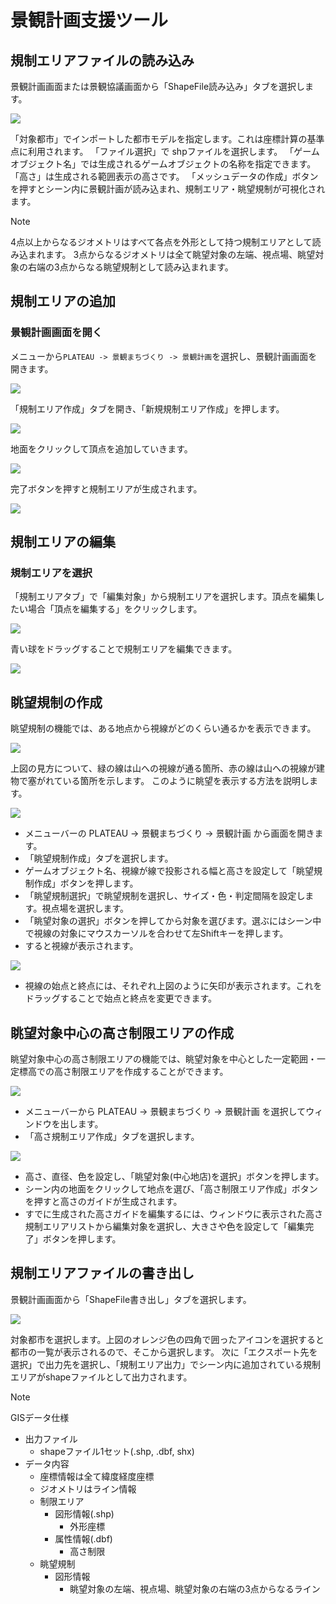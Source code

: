 # 景観計画支援ツール
## 規制エリアファイルの読み込み
景観計画画面または景観協議画面から「ShapeFile読み込み」タブを選択します。

![](..\resources\index\8f7de2f8-7d11-4c2d-abec-0eca60f81562.png)

「対象都市」でインポートした都市モデルを指定します。これは座標計算の基準点に利用されます。
「ファイル選択」で shpファイルを選択します。
「ゲームオブジェクト名」では生成されるゲームオブジェクトの名称を指定できます。
「高さ」は生成される範囲表示の高さです。
「メッシュデータの作成」ボタンを押すとシーン内に景観計画が読み込まれ、規制エリア・眺望規制が可視化されます。

> [!NOTE]  
> 4点以上からなるジオメトリはすべて各点を外形として持つ規制エリアとして読み込まれます。
> 3点からなるジオメトリは全て眺望対象の左端、視点場、眺望対象の右端の3点からなる眺望規制として読み込まれます。

## 規制エリアの追加
### 景観計画画面を開く
メニューから`PLATEAU -> 景観まちづくり -> 景観計画`を選択し、景観計画画面を開きます。

![](..\resources\landscapeDesign\landscapePlanningButton.png)

「規制エリア作成」タブを開き、「新規規制エリア作成」を押します。

![](..\resources\landscapeDesign\creationOfNewRestrictedArea.png)

地面をクリックして頂点を追加していきます。

![](..\resources\landscapeDesign\addingVertices.png)

完了ボタンを押すと規制エリアが生成されます。

![](..\resources\landscapeDesign\generationOfRegulatedAreas.pngv)

## 規制エリアの編集
### 規制エリアを選択
「規制エリアタブ」で「編集対象」から規制エリアを選択します。頂点を編集したい場合「頂点を編集する」をクリックします。

![](..\resources\landscapeDesign\editingVertices.png)

青い球をドラッグすることで規制エリアを編集できます。

![](..\resources\landscapeDesign\editRegulationArea.png)

## 眺望規制の作成
眺望規制の機能では、ある地点から視線がどのくらい通るかを表示できます。

![](..\resources\landscapeDesign\restrictionsOnViews.png)

上図の見方について、緑の線は山への視線が通る箇所、赤の線は山への視線が建物で塞がれている箇所を示します。
このように眺望を表示する方法を説明します。

![](..\resources\landscapeDesign\indicationOfViewRestrictions.png)

- メニューバーの PLATEAU → 景観まちづくり → 景観計画 から画面を開きます。
- 「眺望規制作成」タブを選択します。
- ゲームオブジェクト名、視線が線で投影される幅と高さを設定して「眺望規制作成」ボタンを押します。
- 「眺望規制選択」で眺望規制を選択し、サイズ・色・判定間隔を設定します。視点場を選択します。
- 「眺望対象の選択」ボタンを押してから対象を選びます。選ぶにはシーン中で視線の対象にマウスカーソルを合わせて左Shiftキーを押します。
- すると視線が表示されます。

![](..\resources\landscapeDesign\lineOfSightDisplay.png)

- 視線の始点と終点には、それぞれ上図のように矢印が表示されます。これをドラッグすることで始点と終点を変更できます。

## 眺望対象中心の高さ制限エリアの作成
眺望対象中心の高さ制限エリアの機能では、眺望対象を中心とした一定範囲・一定標高での高さ制限エリアを作成することができます。

![](..\resources\landscapeDesign\heightRestrictedArea.png)

- メニューバーから PLATEAU → 景観まちづくり → 景観計画 を選択してウィンドウを出します。
- 「高さ規制エリア作成」タブを選択します。

![](..\resources\landscapeDesign\creationOfHeightRestrictedArea.png)

- 高さ、直径、色を設定し、「眺望対象(中心地店)を選択」ボタンを押します。
- シーン内の地面をクリックして地点を選び、「高さ制限エリア作成」ボタンを押すと高さのガイドが生成されます。
- すでに生成された高さガイドを編集するには、ウィンドウに表示された高さ規制エリアリストから編集対象を選択し、大きさや色を設定して「編集完了」ボタンを押します。

## 規制エリアファイルの書き出し
景観計画画面から「ShapeFile書き出し」タブを選択します。

![](..\resources\landscapeDesign\shapeFileExport.png)

対象都市を選択します。上図のオレンジ色の四角で囲ったアイコンを選択すると都市の一覧が表示されるので、そこから選択します。
次に「エクスポート先を選択」で出力先を選択し、「規制エリア出力」でシーン内に追加されている規制エリアがshapeファイルとして出力されます。

> [!NOTE]  
> GISデータ仕様
> - 出力ファイル
>   - shapeファイル1セット(.shp, .dbf, shx)
> - データ内容
>   - 座標情報は全て緯度経度座標
>   - ジオメトリはライン情報
>   - 制限エリア
>     - 図形情報(.shp)
>       - 外形座標
>     - 属性情報(.dbf)
>       - 高さ制限
>   - 眺望規制
>     - 図形情報
>       - 眺望対象の左端、視点場、眺望対象の右端の3点からなるライン
